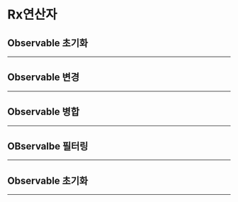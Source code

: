 # Rx연산자

## Observable 초기화 
----

## Observable 변경
----
## Observable 병합  
----
## OBservalbe 필터링
---- 
## Observable 초기화 
---- 
